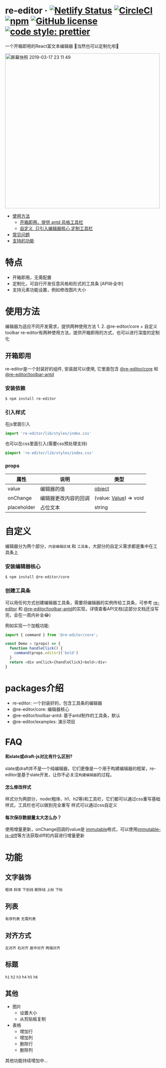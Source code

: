 # re-editor &middot; [![Netlify Status](https://api.netlify.com/api/v1/badges/815fce6a-8e8e-4af9-b2c8-5c15dace9288/deploy-status)](https://app.netlify.com/sites/re-editor/deploys) [![CircleCI](https://circleci.com/gh/wowlusitong/re-editor.svg?style=svg)](https://circleci.com/gh/wowlusitong/re-editor) [![npm](https://img.shields.io/npm/v/re-editor.svg?style=popout)](https://www.npmjs.com/package/re-editor) [![GitHub license](https://img.shields.io/badge/license-MIT-blue.svg)](https://github.com/wowlusitong/re-editor/blob/master/LICENSE)  [![code style: prettier](https://img.shields.io/badge/code_style-prettier-ff69b4.svg?style=flat-square)](https://github.com/prettier/prettier)
一个开箱即用的React富文本编辑器 🚀当然也可以定制化啦👏

<img width="500" alt="屏幕快照 2019-03-17 23 11 49" src="https://user-images.githubusercontent.com/3221051/54493370-2faedb80-490a-11e9-9b9e-5d17febedda2.png">


- [使用方法](#使用方法)
  - [开箱即用，提供 antd 风格工具栏](#开箱即用)
  - [自定义, 只引入编辑器核心,定制工具栏](#自定义)
- [常见问题](#FAQ)
- [支持的功能](#功能)

# 特点
- 开箱即用，无需配置
- 定制化，可自行开发任意风格和形式的工具条 [API补全中]
- 支持元素功能设置，例如修改图片大小

# 使用方法
编辑器为适应不同开发需求，提供两种使用方法
1. 
2. @re-editor/core + 自定义toolbar
re-editor有两种使用方法，提供开箱即用的方式，也可以进行深度的定制化

## 开箱即用
re-editor是一个封装好的组件, 安装就可以使用, 它里面包含 [@re-editor/core](https://www.npmjs.com/package/@re-editor/core) 和 [@re-editor/toolbar-antd](https://www.npmjs.com/package/@re-editor/toolbar-antd)
### 安装依赖
```sh
$ npm install re-editor
```
### 引入样式
在js里面引入
```js
import 're-editor/lib/styles/index.css'
```
也可以在css里面引入(需要css预处理支持)
```css
@import 're-editor/lib/styles/index.css'
```

### props
| 属性 | 说明 |类型|
| - | - |-|
| value | 编辑器的值 | [object](https://github.com/wowlusitong/re-editor/blob/master/packages/core/src/scripts/utils/utils.js#L4-L19)
| onChange| 编辑器更改内容的回调|(value: [Value](https://docs.slatejs.org/slate-core/value)) => void
| placeholder | 占位文本 | string

# 自定义
编辑器分为两个部分，`内容编辑区域` 和 `工具条`，大部分的自定义需求都是集中在工具条上
### 安装编辑器核心
```sh
$ npm install @re-editor/core
```
### 创建工具条
可以用任何方式创建编辑器工具条，需要将编辑器的实例传给工具条，可参考 [re-editor](https://github.com/wowlusitong/re-editor/tree/master/packages/re-editor) 和 [@re-editor/toolbar-antd](https://github.com/wowlusitong/re-editor/tree/master/packages/toolbar-antd)的实现，详情查看API文档(这部分文档还没写完，会在一周内补全😂)

例如实现一个加粗功能:
```js
import { command } from '@re-editor/core';

const Demo = (props) => {
  function handleClick() {
    command(props.editor)('bold')
  }
  return <div onClick={handleClick}>bold</div>
}

```

# packages介绍
- re-editor: 一个封装好的，包含工具条的编辑器
- @re-editor/core: 编辑器核心
- @re-editor/toolbar-antd: 基于antd制作的工具条，默认
- @re-editor/examples: 演示项目


# FAQ
#### 和slate或draft-js对比有什么区别?
slate或draft并不是一个纯编辑器，它们更像是一个用于构建编辑器的框架，re-editor是基于slate开发，让你不必关注`构建编辑器`的过程。
#### 怎么修改样式
样式分为两部分，node(粗体、h1、h2等)和工具栏，它们都可以通过css重写基础样式，工具栏也可以做到完全重写
样式可以通过css自定义
#### 每次保存数据量太大怎么办？
使用增量更新，onChange回调的value是 [immutable](https://github.com/immutable-js/immutable-js)格式，可以使用[immutable-js-diff](https://github.com/intelie/immutable-js-diff#readme)等方法获取diff的内容进行增量更新


# 功能

## 文字装饰
`粗体` `斜体` `下划线` `删除线` `上标` `下标`
## 列表
`有序列表` `无需列表`
## 对齐方式
`左对齐` `右对齐` `居中对齐` `两端对齐`

## 标题
`h1` `h2` `h3` `h4` `h5` `h6`

## 其他
- 图片
  - 设置大小
  - 从剪贴板复制
- 表格
  - 增加行
  - 增加列
  - 删除行
  - 删除列
  
其他功能持续增加中...


